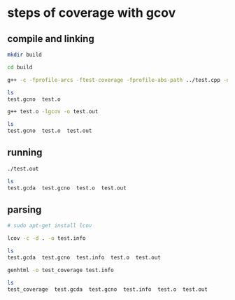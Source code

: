 # steps of coverage with gcov

## compile and linking 

```bash
mkdir build

cd build

g++ -c -fprofile-arcs -ftest-coverage -fprofile-abs-path ../test.cpp -o test.o

ls
test.gcno  test.o

g++ test.o -lgcov -o test.out

ls
test.gcno  test.o  test.out
```

## running

```bash
./test.out

ls
test.gcda  test.gcno  test.o  test.out
```

## parsing

```bash
# sudo apt-get install lcov

lcov -c -d . -o test.info

ls
test.gcda  test.gcno  test.info  test.o  test.out

genhtml -o test_coverage test.info

ls
test_coverage  test.gcda  test.gcno  test.info  test.o  test.out
```